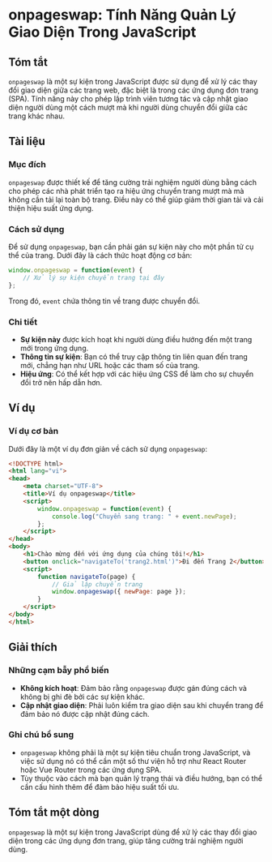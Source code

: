 <!--
Meta Description: # onpageswap: Tính Năng Quản Lý Giao Diện Trong JavaScript ## Tóm tắt `onpageswap` là một sự kiện trong JavaScript được sử dụng để xử lý các thay đổi ...
Meta Keywords: trang, onpageswap, dụng, các, trong
-->

# onpageswap: Tính Năng Quản Lý Giao Diện Trong JavaScript

## Tóm tắt
`onpageswap` là một sự kiện trong JavaScript được sử dụng để xử lý các thay đổi giao diện giữa các trang web, đặc biệt là trong các ứng dụng đơn trang (SPA). Tính năng này cho phép lập trình viên tương tác và cập nhật giao diện người dùng một cách mượt mà khi người dùng chuyển đổi giữa các trang khác nhau.

## Tài liệu
### Mục đích
`onpageswap` được thiết kế để tăng cường trải nghiệm người dùng bằng cách cho phép các nhà phát triển tạo ra hiệu ứng chuyển trang mượt mà mà không cần tải lại toàn bộ trang. Điều này có thể giúp giảm thời gian tải và cải thiện hiệu suất ứng dụng.

### Cách sử dụng
Để sử dụng `onpageswap`, bạn cần phải gán sự kiện này cho một phần tử cụ thể của trang. Dưới đây là cách thức hoạt động cơ bản:

```javascript
window.onpageswap = function(event) {
    // Xử lý sự kiện chuyển trang tại đây
};
```

Trong đó, `event` chứa thông tin về trang được chuyển đổi.

### Chi tiết
- **Sự kiện này** được kích hoạt khi người dùng điều hướng đến một trang mới trong ứng dụng.
- **Thông tin sự kiện**: Bạn có thể truy cập thông tin liên quan đến trang mới, chẳng hạn như URL hoặc các tham số của trang.
- **Hiệu ứng**: Có thể kết hợp với các hiệu ứng CSS để làm cho sự chuyển đổi trở nên hấp dẫn hơn.

## Ví dụ
### Ví dụ cơ bản
Dưới đây là một ví dụ đơn giản về cách sử dụng `onpageswap`:

```html
<!DOCTYPE html>
<html lang="vi">
<head>
    <meta charset="UTF-8">
    <title>Ví dụ onpageswap</title>
    <script>
        window.onpageswap = function(event) {
            console.log("Chuyển sang trang: " + event.newPage);
        };
    </script>
</head>
<body>
    <h1>Chào mừng đến với ứng dụng của chúng tôi!</h1>
    <button onclick="navigateTo('trang2.html')">Đi đến Trang 2</button>
    <script>
        function navigateTo(page) {
            // Giả lập chuyển trang
            window.onpageswap({ newPage: page });
        }
    </script>
</body>
</html>
```

## Giải thích
### Những cạm bẫy phổ biến
- **Không kích hoạt**: Đảm bảo rằng `onpageswap` được gán đúng cách và không bị ghi đè bởi các sự kiện khác.
- **Cập nhật giao diện**: Phải luôn kiểm tra giao diện sau khi chuyển trang để đảm bảo nó được cập nhật đúng cách.

### Ghi chú bổ sung
- `onpageswap` không phải là một sự kiện tiêu chuẩn trong JavaScript, và việc sử dụng nó có thể cần một số thư viện hỗ trợ như React Router hoặc Vue Router trong các ứng dụng SPA.
- Tùy thuộc vào cách mà bạn quản lý trạng thái và điều hướng, bạn có thể cần cấu hình thêm để đảm bảo hiệu suất tối ưu.

## Tóm tắt một dòng
`onpageswap` là một sự kiện trong JavaScript dùng để xử lý các thay đổi giao diện trong các ứng dụng đơn trang, giúp tăng cường trải nghiệm người dùng.